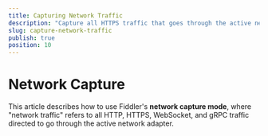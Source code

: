 ```yaml
---
title: Capturing Network Traffic
description: "Capture all HTTPS traffic that goes through the active network adapter."
slug: capture-network-traffic
publish: true
position: 10
---
```


# Network Capture

This article describes how to use Fiddler's **network capture mode**, where "network traffic" refers to all HTTP, HTTPS, WebSocket, and gRPC traffic directed to go through the active network adapter.
